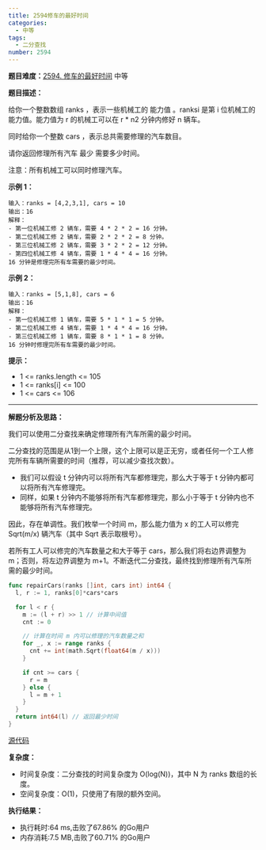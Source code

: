 ```yaml
---
title: 2594修车的最好时间
categories:
  - 中等
tags:
  - 二分查找
number: 2594
---
```


**题目难度：**[2594. 修车的最好时间](https://leetcode.cn/problems/minimum-time-to-repair-cars/) 中等

**题目描述：**

给你一个整数数组 ranks ，表示一些机械工的 能力值 。ranksi 是第 i 位机械工的能力值。能力值为 r 的机械工可以在 r * n2 分钟内修好 n 辆车。

同时给你一个整数 cars ，表示总共需要修理的汽车数目。

请你返回修理所有汽车 最少 需要多少时间。

注意：所有机械工可以同时修理汽车。


**示例 1：**
```
输入：ranks = [4,2,3,1], cars = 10
输出：16
解释：
- 第一位机械工修 2 辆车，需要 4 * 2 * 2 = 16 分钟。
- 第二位机械工修 2 辆车，需要 2 * 2 * 2 = 8 分钟。
- 第三位机械工修 2 辆车，需要 3 * 2 * 2 = 12 分钟。
- 第四位机械工修 4 辆车，需要 1 * 4 * 4 = 16 分钟。
16 分钟是修理完所有车需要的最少时间。
```


**示例 2：**
```
输入：ranks = [5,1,8], cars = 6
输出：16
解释：
- 第一位机械工修 1 辆车，需要 5 * 1 * 1 = 5 分钟。
- 第二位机械工修 4 辆车，需要 1 * 4 * 4 = 16 分钟。
- 第三位机械工修 1 辆车，需要 8 * 1 * 1 = 8 分钟。
16 分钟时修理完所有车需要的最少时间。
```

**提示：**
- 1 <= ranks.length <= 105
- 1 <= ranks[i] <= 100
- 1 <= cars <= 106


---
**解题分析及思路：**


我们可以使用二分查找来确定修理所有汽车所需的最少时间。

二分查找的范围是从1到一个上限，这个上限可以是正无穷，或者任何一个工人修完所有车辆所需要的时间（推荐，可以减少查找次数）。

- 我们可以假设 t 分钟内可以将所有汽车都修理完，那么大于等于 t 分钟内都可以将所有汽车修理完。
- 同样，如果 t 分钟内不能够将所有汽车都修理完，那么小于等于 t 分钟内也不能够将所有汽车修理完。

因此，存在单调性。我们枚举一个时间 m，那么能力值为 x 的工人可以修完 Sqrt(m/x) 辆汽车（其中 Sqrt 表示取根号）。

若所有工人可以修完的汽车数量之和大于等于 cars，那么我们将右边界调整为 m；否则，将左边界调整为 m+1。不断迭代二分查找，最终找到修理所有汽车所需的最少时间。


```go
func repairCars(ranks []int, cars int) int64 {
  l, r := 1, ranks[0]*cars*cars

  for l < r {
    m := (l + r) >> 1 // 计算中间值
    cnt := 0

    // 计算在时间 m 内可以修理的汽车数量之和
    for _, x := range ranks {
      cnt += int(math.Sqrt(float64(m / x)))
    }

    if cnt >= cars {
      r = m
    } else {
      l = m + 1
    }
  }
  return int64(l) // 返回最少时间
}
```



[源代码](https:github.com/lomtom/algorithm-go/blob/main/leetcode/2594修车的最好时间_test.go)

**复杂度：**
- 时间复杂度：二分查找的时间复杂度为 O(log(N))，其中 N 为 ranks 数组的长度。 
- 空间复杂度：O(1)，只使用了有限的额外空间。


**执行结果：**

- 执行耗时:64 ms,击败了67.86% 的Go用户 
- 内存消耗:7.5 MB,击败了60.71% 的Go用户
